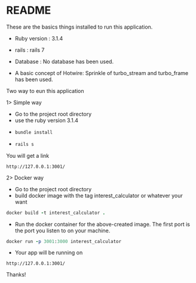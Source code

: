 # README

These are the basics things installed to run this application.


* Ruby version : 3.1.4

* rails : rails 7

* Database : No database has been used.

* A basic concept of Hotwire: Sprinkle of turbo_stream and turbo_frame has been used.

Two way to eun this application

1> Simple way

* Go to the project root directory
* use the ruby version 3.1.4
* 
  ```ruby
  bundle install
  ```
* 
  ```ruby
  rails s
  ```

You will get a link
```erb
http://127.0.0.1:3001/
```


2> Docker way

* Go to the project root directory
* build docker image with the tag interest_calculator or whatever your want
 ```ruby
 docker build -t interest_calculator .
 ```
* Run the docker container for the above-created image. The first port is the port you listen to on your machine.
 ```ruby
 docker run -p 3001:3000 interest_calculator
 ```
* Your app will be running on 
 ```erb
 http://127.0.0.1:3001/
 ```


Thanks!
